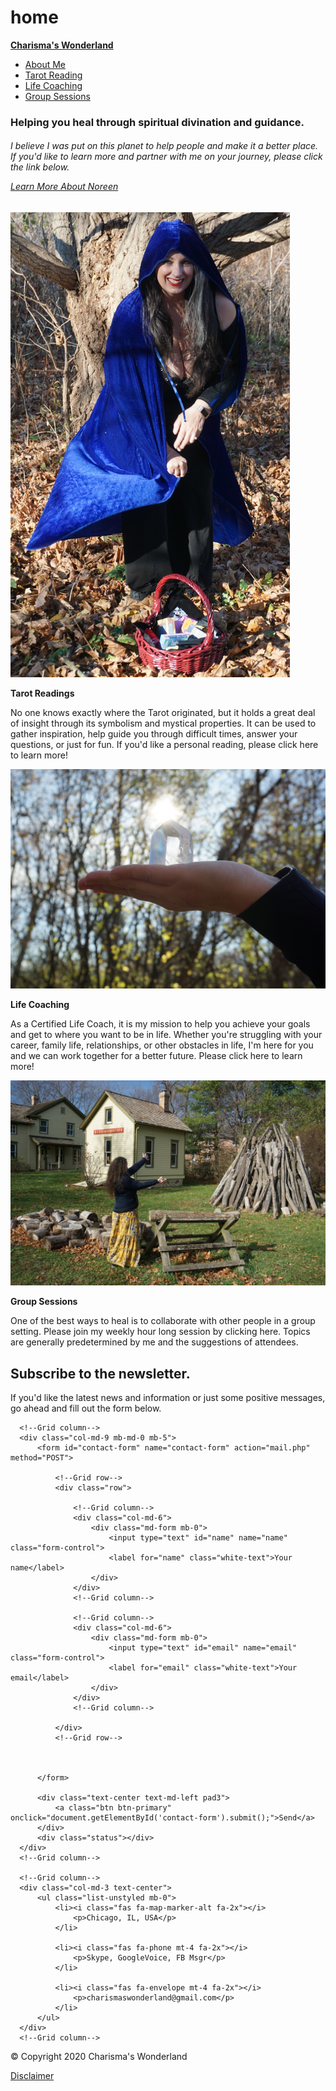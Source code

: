 # home
<!DOCTYPE html>
<html lang="en" dir="ltr">

<head>
  <meta charset="utf-8">
  <title>🔮Charisma's Wonderland🔮</title>
  <link rel="stylesheet" href="https://cdn.jsdelivr.net/npm/bootstrap@4.5.3/dist/css/bootstrap.min.css" integrity="sha384-TX8t27EcRE3e/ihU7zmQxVncDAy5uIKz4rEkgIXeMed4M0jlfIDPvg6uqKI2xXr2" crossorigin="anonymous">
  <link rel="stylesheet" href="css/styles.css">
  <link rel="preconnect" href="https://fonts.gstatic.com">
  <link href="https://fonts.googleapis.com/css2?family=Merriweather&family=Montserrat:wght@300&family=Sacramento&display=swap" rel="stylesheet">
  <!-- Font Awesome -->
  <script defer src="https://use.fontawesome.com/releases/v5.0.7/js/all.js"></script>

<body>

  <nav class="navbar navbar-expand-lg white-section">
    <a class="navbar-brand" href="index.html"><strong>Charisma's Wonderland</strong></a>
    <ul class="navbar-nav ml-auto">
      <li class="navbar-nav">
        <a class="nav-link" href="About.html">About Me</a>
      </li>
      <li class="navbar-nav">
        <a class="nav-link" href="Tarot Reading.html">Tarot Reading</a>
      </li>
      <li class="navbar-nav">
        <a class="nav-link" href="Life Coaching.html">Life Coaching</a>
      </li>
      <li class="navbar-nav">
        <a class="nav-link" href="Group Sessions.html">Group Sessions</a>
      </li>
    </ul>
  </nav>



<div class=homepage-background style="background-image: url('images/TarotReadingImage2.png')";>
  <h3>Helping you heal through spiritual divination and guidance.</h3>
  <h6>I believe I was put on this planet to help people and make it a better place. If you'd like to learn more and partner with me on your journey, please click the link below.
  <p><a href="About Me.html">Learn More About Noreen</a></p>
  </h6>
</div>


<div class="row">
  <div class="col-lg-4 three-columns">
    <img class="three-columns" src="images/GuidanceTarot2.png" alt="">
    <p class="pic-txt">
      <strong>Tarot Readings</strong>
    </p>
    <p class="pic-txt">
      No one knows exactly where the Tarot originated, but it holds a great deal of insight through its symbolism and mystical properties. It can be used to gather inspiration, help guide you through difficult times, answer your questions, or just for fun. If you'd like a personal reading, please click here to learn more!
    </p>
  </div>
  <div class="col-lg-4 three-columns">
    <img class="three-columns" src="images/GuidanceLifeCoaching1.png" alt="">
    <p class="pic-txt">
      <strong>Life Coaching</strong>
    </p>
    <p class="pic-txt">As a Certified Life Coach, it is my mission to help you achieve your goals and get to where you want to be in life. Whether you're struggling with your career, family life, relationships, or other obstacles in life, I'm here for you and we can work together for a better future. Please click here to learn more!</p>
  </div>
  <div class="col-lg-4 three-columns">
    <img class="three-columns" src="images/GuidanceTarot1.png" alt="">
    <p class="pic-txt">
      <strong>Group Sessions</strong>
    </p>
    <p class="pic-txt">One of the best ways to heal is to collaborate with other people in a group setting. Please join my weekly hour long session by clicking here. Topics are generally predetermined by me and the suggestions of attendees.</p>
  </div>
</div>




<div class=homepage-background style="background-image: url('images/Newsletter1.png')";>

  <!-- CONTACT FORM -->
  <!--Section: Contact v.2-->
  <section class="mb-4 pic-txt">

  <!--Section heading-->
  <h2 class="h1-responsive font-weight-bold text-center my-4 pad3">Subscribe to the newsletter.</h2>
  <!--Section description-->
  <p class="text-center w-responsive mx-auto mb-5 white-text">If you'd like the latest news and information or just some positive messages, go ahead and fill out the form below.</p>

  <div class="row">

      <!--Grid column-->
      <div class="col-md-9 mb-md-0 mb-5">
          <form id="contact-form" name="contact-form" action="mail.php" method="POST">

              <!--Grid row-->
              <div class="row">

                  <!--Grid column-->
                  <div class="col-md-6">
                      <div class="md-form mb-0">
                          <input type="text" id="name" name="name" class="form-control">
                          <label for="name" class="white-text">Your name</label>
                      </div>
                  </div>
                  <!--Grid column-->

                  <!--Grid column-->
                  <div class="col-md-6">
                      <div class="md-form mb-0">
                          <input type="text" id="email" name="email" class="form-control">
                          <label for="email" class="white-text">Your email</label>
                      </div>
                  </div>
                  <!--Grid column-->

              </div>
              <!--Grid row-->



          </form>

          <div class="text-center text-md-left pad3">
              <a class="btn btn-primary" onclick="document.getElementById('contact-form').submit();">Send</a>
          </div>
          <div class="status"></div>
      </div>
      <!--Grid column-->

      <!--Grid column-->
      <div class="col-md-3 text-center">
          <ul class="list-unstyled mb-0">
              <li><i class="fas fa-map-marker-alt fa-2x"></i>
                  <p>Chicago, IL, USA</p>
              </li>

              <li><i class="fas fa-phone mt-4 fa-2x"></i>
                  <p>Skype, GoogleVoice, FB Msgr</p>
              </li>

              <li><i class="fas fa-envelope mt-4 fa-2x"></i>
                  <p>charismaswonderland@gmail.com</p>
              </li>
          </ul>
      </div>
      <!--Grid column-->

  </div>

  </section>
  <!--Section: Contact v.2-->




</div>


<!-- Footer -->

<footer class="white-section" id="footer">
  <div class="container-fluid">
    <i class="social-icon fab fa-facebook-f"></i>
    <i class="social-icon fab fa-twitter"></i>
    <i class="social-icon fab fa-instagram"></i>
    <i class="social-icon fas fa-envelope"></i>
    <p>© Copyright 2020 Charisma's Wonderland</p>
    <p><a href="disclaimer.html">Disclaimer</a></p>
  </div>
</footer>


</body>

</html>
